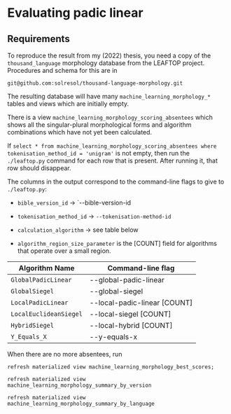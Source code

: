 Evaluating padic linear
=======================



Requirements
------------

To reproduce the result from my (2022) thesis, you need a copy of the
`thousand_language` morphology database from the LEAFTOP
project. Procedures and schema for this are in

`git@github.com:solresol/thousand-language-morphology.git`

The resulting database will have many `machine_learning_morphology_*` tables 
and views which are initially empty.

There is a view `machine_learning_morphology_scoring_absentees` which
shows all the singular-plural morphological forms and algorithm
combinations which have not yet been calculated.

If `select * from machine_learning_morphology_scoring_absentees where
tokenisation_method_id = 'unigram'` is not empty, then run the
`./leaftop.py` command for each row that is present. After running it,
that row should disappear.

The columns in the output correspond to the command-line flags to give
to `./leaftop.py`:

- `bible_version_id` -> `--bible-version-id

- `tokenisation_method_id` -> `--tokenisation-method-id`

- `calculation_algorithm` -> see table below

- `algorithm_region_size_parameter` is the [COUNT] field for algorithms that
  operate over a small region.



| Algorithm Name         | Command-line flag             |
|----------------------- | ----------------------------- |
| `GlobalPadicLinear`    |  --global-padic-linear        |
| `GlobalSiegel`         |  --global-siegel              |
| `LocalPadicLinear`     |  --local-padic-linear [COUNT] |
| `LocalEuclideanSiegel` |  --local-siegel [COUNT]       |
| `HybridSiegel`         |  --local-hybrid [COUNT]       |
| `Y_Equals_X`           |  --y-equals-x                 |


When there are no more absentees, run

`refresh materialized view machine_learning_morphology_best_scores;`

`refresh materialized view machine_learning_morphology_summary_by_version`

`refresh materialized view machine_learning_morphology_summary_by_language`
